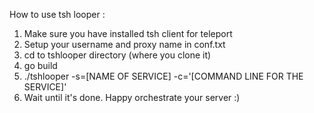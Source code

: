 How to use tsh looper :

1. Make sure you have installed tsh client for teleport
2. Setup your username and proxy name in conf.txt
3. cd to tshlooper directory (where you clone it)
4. go build
5. ./tshlooper -s=[NAME OF SERVICE] -c='[COMMAND LINE FOR THE SERVICE]'
6. Wait until it's done. Happy orchestrate your server :)